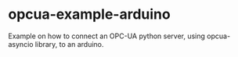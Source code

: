 # opcua-example-arduino
Example on how to connect an OPC-UA python server, using opcua-asyncio library, to an arduino.
